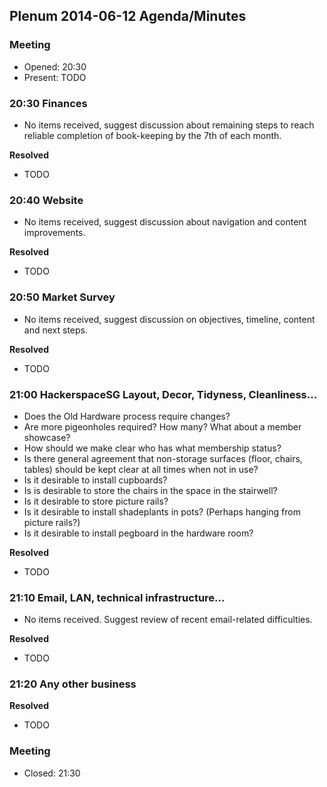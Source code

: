 ## Plenum 2014-06-12 Agenda/Minutes

### Meeting

- Opened: 20:30
- Present: TODO

### 20:30 Finances

- No items received, suggest discussion about remaining steps to reach reliable completion of book-keeping by the 7th of each month.

**Resolved**

- TODO

### 20:40 Website

- No items received, suggest discussion about navigation and content improvements.

**Resolved**

- TODO

### 20:50 Market Survey

- No items received, suggest discussion on objectives, timeline, content and next steps.

**Resolved**

- TODO

### 21:00 HackerspaceSG Layout, Decor, Tidyness, Cleanliness...

- Does the Old Hardware process require changes?
- Are more pigeonholes required? How many? What about a member showcase?
- How should we make clear who has what membership status?
- Is there general agreement that non-storage surfaces (floor, chairs, tables) should be kept clear at all times when not in use?
- Is it desirable to install cupboards?
- Is is desirable to store the chairs in the space in the stairwell?
- Is it desirable to store picture rails?
- Is it desirable to install shadeplants in pots? (Perhaps hanging from picture rails?)
- Is it desirable to install pegboard in the hardware room?

**Resolved**

- TODO

### 21:10 Email, LAN, technical infrastructure...

- No items received. Suggest review of recent email-related difficulties.

**Resolved**

- TODO

### 21:20 Any other business

**Resolved**

- TODO

### Meeting

- Closed: 21:30
